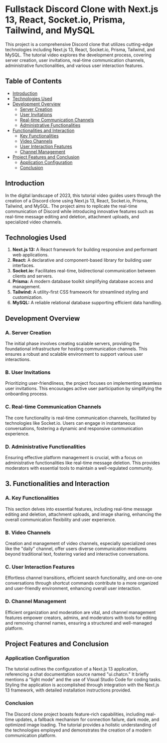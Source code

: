 # Fullstack Discord Clone with Next.js 13, React, Socket.io, Prisma, Tailwind, and MySQL

This project is a comprehensive Discord clone that utilizes cutting-edge technologies including Next.js 13, React, Socket.io, Prisma, Tailwind, and MySQL. The tutorial video explores the development process, covering server creation, user invitations, real-time communication channels, administrative functionalities, and various user interaction features.

## Table of Contents

- [Introduction](#introduction)
- [Technologies Used](#technologies-used)
- [Development Overview](#development-overview)
  - [Server Creation](#a-server-creation)
  - [User Invitations](#b-user-invitations)
  - [Real-time Communication Channels](#c-real-time-communication-channels)
  - [Administrative Functionalities](#d-administrative-functionalities)
- [Functionalities and Interaction](#3-functionalities-and-interaction)
  - [Key Functionalities](#a-key-functionalities)
  - [Video Channels](#b-video-channels)
  - [User Interaction Features](#c-user-interaction-features)
  - [Channel Management](#d-channel-management)
- [Project Features and Conclusion](#project-features-and-conclusion)
  - [Application Configuration](#application-configuration)
  - [Conclusion](#conclusion)

## Introduction

In the digital landscape of 2023, this tutorial video guides users through the creation of a Discord clone using Next.js 13, React, Socket.io, Prisma, Tailwind, and MySQL. The project aims to replicate the real-time communication of Discord while introducing innovative features such as real-time message editing and deletion, attachment uploads, and specialized video channels.

## Technologies Used

1. **Next.js 13:** A React framework for building responsive and performant web applications.
2. **React:** A declarative and component-based library for building user interfaces.
3. **Socket.io:** Facilitates real-time, bidirectional communication between clients and servers.
4. **Prisma:** A modern database toolkit simplifying database access and management.
5. **Tailwind:** A utility-first CSS framework for streamlined styling and customization.
6. **MySQL:** A reliable relational database supporting efficient data handling.

## Development Overview

### A. Server Creation

The initial phase involves creating scalable servers, providing the foundational infrastructure for hosting communication channels. This ensures a robust and scalable environment to support various user interactions.

### B. User Invitations

Prioritizing user-friendliness, the project focuses on implementing seamless user invitations. This encourages active user participation by simplifying the onboarding process.

### C. Real-time Communication Channels

The core functionality is real-time communication channels, facilitated by technologies like Socket.io. Users can engage in instantaneous conversations, fostering a dynamic and responsive communication experience.

### D. Administrative Functionalities

Ensuring effective platform management is crucial, with a focus on administrative functionalities like real-time message deletion. This provides moderators with essential tools to maintain a well-regulated community.

## 3. Functionalities and Interaction

### A. Key Functionalities

This section delves into essential features, including real-time message editing and deletion, attachment uploads, and image sharing, enhancing the overall communication flexibility and user experience.

### B. Video Channels

Creation and management of video channels, especially specialized ones like the "daily" channel, offer users diverse communication mediums beyond traditional text, fostering varied and interactive conversations.

### C. User Interaction Features

Effortless channel transitions, efficient search functionality, and one-on-one conversations through shortcut commands contribute to a more organized and user-friendly environment, enhancing overall user interaction.

### D. Channel Management

Efficient organization and moderation are vital, and channel management features empower creators, admins, and moderators with tools for editing and removing channel names, ensuring a structured and well-managed platform.

## Project Features and Conclusion

### Application Configuration

The tutorial outlines the configuration of a Next.js 13 application, referencing a chat documentation source named "ui.chatcn." It briefly mentions a "light mode" and the use of Visual Studio Code for coding tasks. Styling the application is accomplished through integration with the Next.js 13 framework, with detailed installation instructions provided.

### Conclusion

The Discord clone project boasts feature-rich capabilities, including real-time updates, a fallback mechanism for connection failure, dark mode, and optimized image loading. The tutorial provides a holistic understanding of the technologies employed and demonstrates the creation of a modern communication platform.

